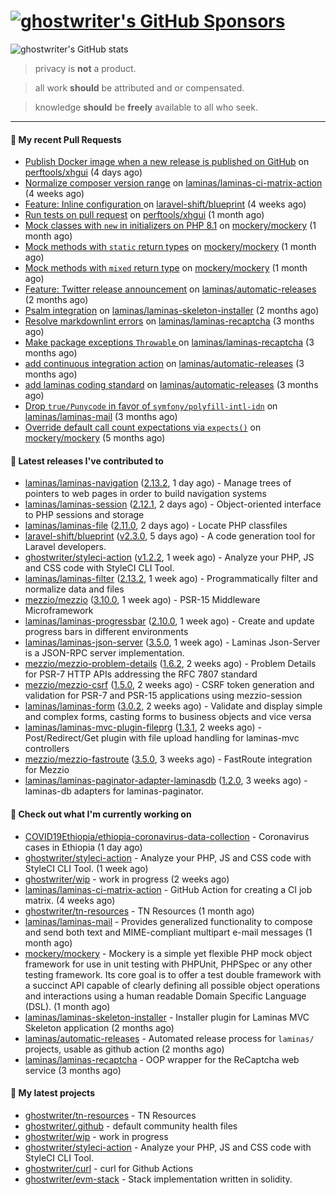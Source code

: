 # [![ghostwriter's GitHub Sponsors](https://img.shields.io/github/sponsors/ghostwriter?label=Sponsors&style=flat-square&logo=GitHub%20Sponsors)](https://github.com/sponsors/ghostwriter)

![ghostwriter's GitHub stats](https://github-readme-stats.vercel.app/api?username=ghostwriter&show_icons=true&count_private=true&hide_title=true&hide_rank=true&icon_color=333)

> privacy is **not** a product.

> all work **should** be attributed and or compensated.

> knowledge **should** be **freely** available to all who seek.

---
#### 🔨 My recent Pull Requests

- [Publish Docker image when a new release is published on GitHub](https://github.com/perftools/xhgui/pull/465) on [perftools/xhgui](https://github.com/perftools/xhgui) (4 days ago)
- [Normalize composer version range](https://github.com/laminas/laminas-ci-matrix-action/pull/74) on [laminas/laminas-ci-matrix-action](https://github.com/laminas/laminas-ci-matrix-action) (4 weeks ago)
- [Feature: Inline configuration ](https://github.com/laravel-shift/blueprint/pull/536) on [laravel-shift/blueprint](https://github.com/laravel-shift/blueprint) (4 weeks ago)
- [Run tests on pull request](https://github.com/perftools/xhgui/pull/446) on [perftools/xhgui](https://github.com/perftools/xhgui) (1 month ago)
- [Mock classes with `new` in initializers on PHP 8.1](https://github.com/mockery/mockery/pull/1160) on [mockery/mockery](https://github.com/mockery/mockery) (1 month ago)
- [Mock methods with `static` return types](https://github.com/mockery/mockery/pull/1157) on [mockery/mockery](https://github.com/mockery/mockery) (1 month ago)
- [Mock methods with `mixed` return type](https://github.com/mockery/mockery/pull/1156) on [mockery/mockery](https://github.com/mockery/mockery) (1 month ago)
- [Feature: Twitter release announcement](https://github.com/laminas/automatic-releases/pull/174) on [laminas/automatic-releases](https://github.com/laminas/automatic-releases) (2 months ago)
- [Psalm integration](https://github.com/laminas/laminas-skeleton-installer/pull/24) on [laminas/laminas-skeleton-installer](https://github.com/laminas/laminas-skeleton-installer) (2 months ago)
- [Resolve markdownlint errors](https://github.com/laminas/laminas-recaptcha/pull/14) on [laminas/laminas-recaptcha](https://github.com/laminas/laminas-recaptcha) (3 months ago)
- [Make package exceptions `Throwable` ](https://github.com/laminas/laminas-recaptcha/pull/13) on [laminas/laminas-recaptcha](https://github.com/laminas/laminas-recaptcha) (3 months ago)
- [add continuous integration action](https://github.com/laminas/automatic-releases/pull/172) on [laminas/automatic-releases](https://github.com/laminas/automatic-releases) (3 months ago)
- [add laminas coding standard](https://github.com/laminas/automatic-releases/pull/171) on [laminas/automatic-releases](https://github.com/laminas/automatic-releases) (3 months ago)
- [Drop `true/Punycode` in favor of `symfony/polyfill-intl-idn`](https://github.com/laminas/laminas-mail/pull/176) on [laminas/laminas-mail](https://github.com/laminas/laminas-mail) (3 months ago)
- [Override default call count expectations via `expects()`](https://github.com/mockery/mockery/pull/1146) on [mockery/mockery](https://github.com/mockery/mockery) (5 months ago)

#### 🔭 Latest releases I've contributed to

- [laminas/laminas-navigation](https://github.com/laminas/laminas-navigation) ([2.13.2](https://github.com/laminas/laminas-navigation/releases/tag/2.13.2), 1 day ago) - Manage trees of pointers to web pages in order to build navigation systems
- [laminas/laminas-session](https://github.com/laminas/laminas-session) ([2.12.1](https://github.com/laminas/laminas-session/releases/tag/2.12.1), 2 days ago) - Object-oriented interface to PHP sessions and storage
- [laminas/laminas-file](https://github.com/laminas/laminas-file) ([2.11.0](https://github.com/laminas/laminas-file/releases/tag/2.11.0), 2 days ago) - Locate PHP classfiles
- [laravel-shift/blueprint](https://github.com/laravel-shift/blueprint) ([v2.3.0](https://github.com/laravel-shift/blueprint/releases/tag/v2.3.0), 5 days ago) - A code generation tool for Laravel developers.
- [ghostwriter/styleci-action](https://github.com/ghostwriter/styleci-action) ([v1.2.2](https://github.com/ghostwriter/styleci-action/releases/tag/v1.2.2), 1 week ago) - Analyze your PHP, JS and CSS code with StyleCI CLI Tool.
- [laminas/laminas-filter](https://github.com/laminas/laminas-filter) ([2.13.2](https://github.com/laminas/laminas-filter/releases/tag/2.13.2), 1 week ago) - Programmatically filter and normalize data and files
- [mezzio/mezzio](https://github.com/mezzio/mezzio) ([3.10.0](https://github.com/mezzio/mezzio/releases/tag/3.10.0), 1 week ago) - PSR-15 Middleware Microframework
- [laminas/laminas-progressbar](https://github.com/laminas/laminas-progressbar) ([2.10.0](https://github.com/laminas/laminas-progressbar/releases/tag/2.10.0), 1 week ago) - Create and update progress bars in different environments
- [laminas/laminas-json-server](https://github.com/laminas/laminas-json-server) ([3.5.0](https://github.com/laminas/laminas-json-server/releases/tag/3.5.0), 1 week ago) - Laminas Json-Server is a JSON-RPC server implementation.
- [mezzio/mezzio-problem-details](https://github.com/mezzio/mezzio-problem-details) ([1.6.2](https://github.com/mezzio/mezzio-problem-details/releases/tag/1.6.2), 2 weeks ago) - Problem Details for PSR-7 HTTP APIs addressing the RFC 7807 standard
- [mezzio/mezzio-csrf](https://github.com/mezzio/mezzio-csrf) ([1.5.0](https://github.com/mezzio/mezzio-csrf/releases/tag/1.5.0), 2 weeks ago) - CSRF token generation and validation for PSR-7 and PSR-15 applications using mezzio-session
- [laminas/laminas-form](https://github.com/laminas/laminas-form) ([3.0.2](https://github.com/laminas/laminas-form/releases/tag/3.0.2), 2 weeks ago) - Validate and display simple and complex forms, casting forms to business objects and vice versa
- [laminas/laminas-mvc-plugin-fileprg](https://github.com/laminas/laminas-mvc-plugin-fileprg) ([1.3.1](https://github.com/laminas/laminas-mvc-plugin-fileprg/releases/tag/1.3.1), 2 weeks ago) - Post/Redirect/Get plugin with file upload handling for laminas-mvc controllers
- [mezzio/mezzio-fastroute](https://github.com/mezzio/mezzio-fastroute) ([3.5.0](https://github.com/mezzio/mezzio-fastroute/releases/tag/3.5.0), 3 weeks ago) - FastRoute integration for Mezzio
- [laminas/laminas-paginator-adapter-laminasdb](https://github.com/laminas/laminas-paginator-adapter-laminasdb) ([1.2.0](https://github.com/laminas/laminas-paginator-adapter-laminasdb/releases/tag/1.2.0), 3 weeks ago) - laminas-db adapters for laminas-paginator.

#### 👷 Check out what I'm currently working on

- [COVID19Ethiopia/ethiopia-coronavirus-data-collection](https://github.com/COVID19Ethiopia/ethiopia-coronavirus-data-collection) - Coronavirus cases in Ethiopia (1 day ago)
- [ghostwriter/styleci-action](https://github.com/ghostwriter/styleci-action) - Analyze your PHP, JS and CSS code with StyleCI CLI Tool. (1 week ago)
- [ghostwriter/wip](https://github.com/ghostwriter/wip) - work in progress (2 weeks ago)
- [laminas/laminas-ci-matrix-action](https://github.com/laminas/laminas-ci-matrix-action) - GitHub Action for creating a CI job matrix. (4 weeks ago)
- [ghostwriter/tn-resources](https://github.com/ghostwriter/tn-resources) - TN Resources (1 month ago)
- [laminas/laminas-mail](https://github.com/laminas/laminas-mail) - Provides generalized functionality to compose and send both text and MIME-compliant multipart e-mail messages (1 month ago)
- [mockery/mockery](https://github.com/mockery/mockery) - Mockery is a simple yet flexible PHP mock object framework for use in unit testing with PHPUnit, PHPSpec or any other testing framework. Its core goal is to offer a test double framework with a succinct API capable of clearly defining all possible object operations and interactions using a human readable Domain Specific Language (DSL). (1 month ago)
- [laminas/laminas-skeleton-installer](https://github.com/laminas/laminas-skeleton-installer) - Installer plugin for Laminas MVC Skeleton application (2 months ago)
- [laminas/automatic-releases](https://github.com/laminas/automatic-releases) - Automated release process for `laminas/` projects, usable as github action (2 months ago)
- [laminas/laminas-recaptcha](https://github.com/laminas/laminas-recaptcha) - OOP wrapper for the ReCaptcha web service (3 months ago)

#### 🌱 My latest projects

- [ghostwriter/tn-resources](https://github.com/ghostwriter/tn-resources) - TN Resources
- [ghostwriter/.github](https://github.com/ghostwriter/.github) - default community health files
- [ghostwriter/wip](https://github.com/ghostwriter/wip) - work in progress
- [ghostwriter/styleci-action](https://github.com/ghostwriter/styleci-action) - Analyze your PHP, JS and CSS code with StyleCI CLI Tool.
- [ghostwriter/curl](https://github.com/ghostwriter/curl) - curl for Github Actions
- [ghostwriter/evm-stack](https://github.com/ghostwriter/evm-stack) - Stack implementation written in solidity.

